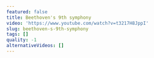 ```yaml
---
featured: false
title: Beethoven's 9th symphony
video: 'https://www.youtube.com/watch?v=t3217H8JppI'
slug: beethoven-s-9th-symphony
tags: []
quality: -1
alternativeVideos: []
---
```


